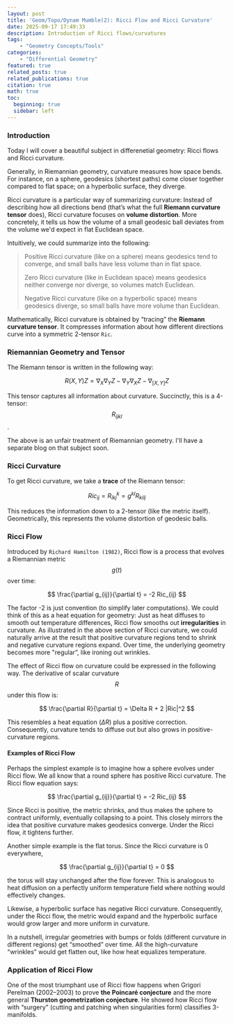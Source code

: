 ```yaml
---
layout: post
title: 'Geom/Topo/Dynam Mumble(2): Ricci Flow and Ricci Curvature'
date: 2025-09-17 17:49:33
description: Introduction of Ricci flows/curvatures 
tags:
    - "Geometry Concepts/Tools"
categories: 
    - "Differential Geometry"
featured: true
related_posts: true
related_publications: true
citation: true
math: true
toc:
  beginning: true
  sidebar: left
---
```


### Introduction
Today I will cover a beautiful subject in differenetial geometry: Ricci flows and Ricci curvature. 

Generally, in Riemannian geometry, curvature measures how space bends. For instance, on a sphere, geodesics (shortest paths) come closer together compared to flat space; on a hyperbolic surface, they diverge.

Ricci curvature is a particular way of summarizing curvature: Instead of describing how all directions bend (that’s what the full __Riemann curvature tensor__ does), Ricci curvature focuses on __volume distortion__. More concretely, it tells us how the volume of a small geodesic ball deviates from the volume we'd expect in flat Euclidean space.

Intuitively, we could summarize into the following: 
> Positive Ricci curvature (like on a sphere) means geodesics tend to converge, and small balls have less volume than in flat space.
>
>Zero Ricci curvature (like in Euclidean space) means geodesics neither converge nor diverge, so volumes match Euclidean.
>
>Negative Ricci curvature (like on a hyperbolic space) means geodesics diverge, so small balls have more volume than Euclidean.

Mathematically, Ricci curvature is obtained by “tracing” the __Riemann curvature tensor__. It compresses information about how different directions curve into a symmetric 2-tensor `Ric`. 

### Riemannian Geometry and Tensor
The Riemann tensor is written in the following way:

$$
R(X, Y)Z = \nabla_X \nabla_Y Z - \nabla_Y \nabla_X Z - \nabla_{[X, Y]} Z
$$

This tensor captures all information about curvature. Succinctly, this is a 4-tensor: $$R_{ijkl}$$. 

The above is an unfair treatment of Riemannian geometry. I'll have a separate blog on that subject soon. 


### Ricci Curvature 
To get Ricci curvature, we take a __trace__ of the Riemann tensor:

$$
Ric_{ij} = R^{k}_{ikj} = g^{kl}R_{kilj}
$$

This reduces the information down to a 2-tensor (like the metric itself). Geometrically, this represents the volume distortion of geodesic balls.


### Ricci Flow
Introduced by `Richard Hamilton (1982)`, Ricci flow is a process that evolves a Riemannian metric $$g(t)$$ over time:

$$
\frac{\partial g_{ij}}{\partial t} = -2 Ric_{ij}
$$

The factor -2 is just convention (to simplify later computations). We could think of this as a heat equation for geometry: Just as heat diffuses to smooth out temperature differences, Ricci flow smooths out __irregularities__ in curvature. As illustrated in the above section of Ricci curvature, we could naturally arrive at the result that positive curvature regions tend to shrink and negative curvature regions expand. Over time, the underlying geometry becomes more "regular”, like ironing out wrinkles. 

The effect of Ricci flow on curvature could be expressed in the following way. The derivative of scalar curvature $$R$$ under this flow is: 

$$
\frac{\partial R}{\partial t} = \Delta R + 2 |Ric|^2
$$

This resembles a heat equation $(\Delta R)$ plus a positive correction. Consequently, curvature tends to diffuse out but also grows in positive-curvature regions.


#### Examples of Ricci Flow
Perhaps the simplest example is to imagine how a sphere evolves under Ricci flow. We all know that a round sphere has positive Ricci curvature. The Ricci flow equation says:

$$
\frac{\partial g_{ij}}{\partial t} = -2 Ric_{ij}
$$

Since Ricci is positive, the metric shrinks, and thus makes the sphere to contract uniformly, eventually collapsing to a point. This closely mirrors the idea that positive curvature makes geodesics converge. Under the Ricci flow, it tightens further.

Another simple example is the flat torus. Since the Ricci curvature is 0 everywhere, 

$$
\frac{\partial g_{ij}}{\partial t} = 0
$$

the torus will stay unchanged after the flow forever. This is analogous to heat diffusion on a perfectly uniform temperature field where nothing would effectively changes. 

Likewise, a hyperbolic surface has negative Ricci curvature. Consequently, under the Ricci flow, the metric would expand and the hyperbolic surface would grow larger and more uniform in curvature.

In a nutshell, irregular geometries with bumps or folds (different curvature in different regions) get “smoothed” over time. All the high-curvature “wrinkles” would get flatten out, like how heat equalizes temperature.


### Application of Ricci Flow
One of the most triumphant use of Ricci flow happens when Grigori Perelman (2002–2003) to prove __the Poincaré conjecture__ and the more general __Thurston geometrization conjecture__. He showed how Ricci flow with “surgery” (cutting and patching when singularities form) classifies 3-manifolds.

